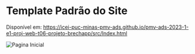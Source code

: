 # Template Padrão do Site

Disponível em: https://icei-puc-minas-pmv-ads.github.io/pmv-ads-2023-1-e1-proj-web-t06-projeto-brechapp/src/Index.html

![Pagina Inicial](https://github.com/ICEI-PUC-Minas-PMV-ADS/pmv-ads-2023-1-e1-proj-web-t06-projeto-brechapp/assets/128766835/9df8a700-6372-4d72-b94a-155a5a890d4e)
